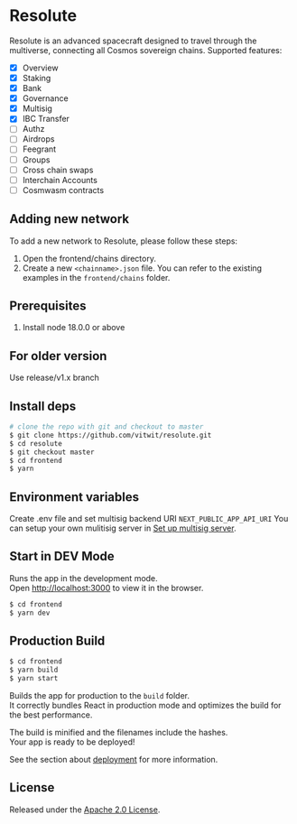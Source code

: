 # Resolute
Resolute is an advanced spacecraft designed to travel through the multiverse, connecting all Cosmos sovereign chains.
Supported features:

- [x] Overview
- [x] Staking
- [x] Bank
- [x] Governance
- [x] Multisig
- [x] IBC Transfer
- [ ] Authz
- [ ] Airdrops
- [ ] Feegrant
- [ ] Groups
- [ ] Cross chain swaps
- [ ] Interchain Accounts
- [ ] Cosmwasm contracts

## Adding new network

To add a new network to Resolute, please follow these steps:

1. Open the frontend/chains directory. 
2. Create a new `<chainname>.json` file. You can refer to the existing examples in the `frontend/chains` folder.

## Prerequisites

1. Install node 18.0.0 or above

## For older version
Use release/v1.x branch

## Install deps 
```bash
# clone the repo with git and checkout to master
$ git clone https://github.com/vitwit/resolute.git
$ cd resolute
$ git checkout master
$ cd frontend
$ yarn
```

## Environment variables

Create .env file and set multisig backend URI `NEXT_PUBLIC_APP_API_URI`
You can setup your own mulitisig server in [Set up multisig server](./MULTISIG_SERVER_README.md).

## Start in DEV Mode
Runs the app in the development mode.<br />
Open [http://localhost:3000](http://localhost:3000) to view it in the browser.
```bash
$ cd frontend
$ yarn dev
```

## Production Build 
```bash
$ cd frontend
$ yarn build
$ yarn start
```

Builds the app for production to the `build` folder.<br />
It correctly bundles React in production mode and optimizes the build for the best performance.

The build is minified and the filenames include the hashes.<br />
Your app is ready to be deployed!

See the section about [deployment](https://facebook.github.io/create-react-app/docs/deployment) for more information.

## License
Released under the [Apache 2.0 License](https://github.com/vitwit/resolute/blob/master/LICENSE).
